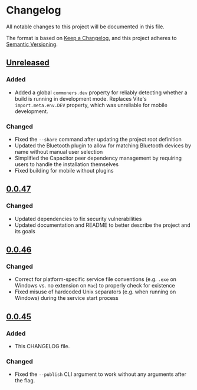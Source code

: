 # Changelog

All notable changes to this project will be documented in this file.

The format is based on [Keep a Changelog](https://keepachangelog.com/en/1.0.0/),
and this project adheres to [Semantic Versioning](https://semver.org/spec/v2.0.0.html).

## [Unreleased]
### Added
- Added a global `commoners.dev` property for reliably detecting whether a build is running in development mode. Replaces Vite's `import.meta.env.DEV` property, which was unreliable for mobile development.

### Changed
- Fixed the `--share` command after updating the project root definition
- Updated the Bluetooth plugin to allow for matching Bluetooth devices by name without manual user selection
- Simplified the Capacitor peer dependency management by requiring users to handle the installation themselves
- Fixed building for mobile without plugins

## [0.0.47]
### Changed
- Updated dependencies to fix security vulnerabilities
- Updated documentation and README to better describe the project and its goals

## [0.0.46]

### Changed
- Correct for platform-specific service file conventions (e.g. `.exe` on Windows vs. no extension on `Mac`) to properly check for existence
- Fixed misuse of hardcoded Unix separators (e.g. when running on Windows) during the service start process

## [0.0.45]

### Added
- This CHANGELOG file.

### Changed
- Fixed the `--publish` CLI argument to work without any arguments after the flag.

[Unreleased]: https://github.com/neuralinterfaces/commoners/compare/v0.0.47...HEAD
[0.0.47]: https://github.com/neuralinterfaces/commoners/compare/v0.0.46...v0.0.47
[0.0.46]: https://github.com/neuralinterfaces/commoners/compare/v0.0.45...v0.0.46
[0.0.45]: https://github.com/neuralinterfaces/commoners/compare/v0.0.44...v0.0.45